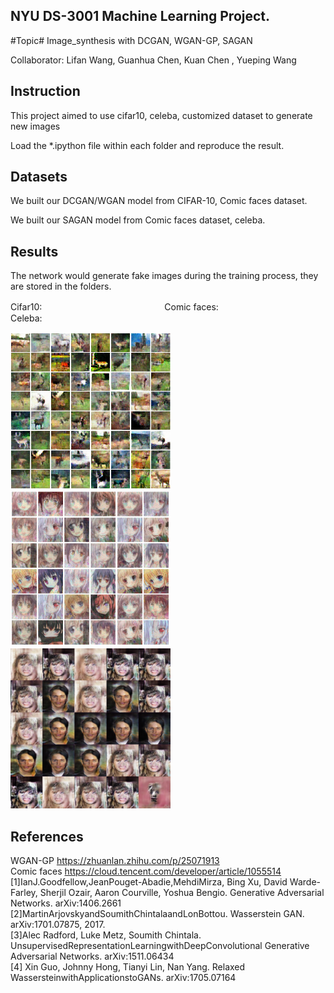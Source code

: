 ## NYU DS-3001 Machine Learning Project.
#Topic# Image_synthesis with DCGAN,  WGAN-GP, SAGAN

Collaborator: Lifan Wang,  Guanhua Chen,  Kuan Chen , Yueping Wang

## Instruction
This project aimed to use cifar10, celeba, customized dataset to generate new images
 
Load the *.ipython file within each folder and reproduce the result. 

## Datasets

We built our DCGAN/WGAN model from CIFAR-10, Comic faces dataset. 

We built our SAGAN model from  Comic faces dataset, celeba.

## Results
The network would generate fake images during the training process, they are stored in the folders.  

Cifar10:　　　　　　　　　　　　　　Comic faces:　　　　　　　　　　　　　Celeba:

<img src="cifar10_dataset/60000.png" width="256px"/><img src="faces_dataset/3500.png" width="256px"/><img src="celeba/8000.png" width="256px"/>

## References
WGAN-GP https://zhuanlan.zhihu.com/p/25071913  
Comic faces https://cloud.tencent.com/developer/article/1055514  
[1]IanJ.Goodfellow,JeanPouget-Abadie,MehdiMirza, Bing Xu, David Warde-Farley, Sherjil Ozair, Aaron Courville, Yoshua Bengio. Generative Adversarial Networks. arXiv:1406.2661   
[2]MartinArjovskyandSoumithChintalaandLonBottou. Wasserstein GAN. arXiv:1701.07875, 2017.   
[3]Alec Radford, Luke Metz, Soumith Chintala. UnsupervisedRepresentationLearningwithDeepConvolutional Generative Adversarial Networks. arXiv:1511.06434   
[4] Xin Guo, Johnny Hong, Tianyi Lin, Nan Yang. Relaxed WassersteinwithApplicationstoGANs. arXiv:1705.07164  

